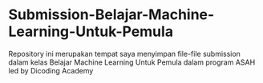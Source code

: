 # Submission-Belajar-Machine-Learning-Untuk-Pemula
Repository ini merupakan tempat saya menyimpan file-file submission dalam kelas Belajar Machine Learning Untuk Pemula dalam program ASAH led by Dicoding Academy
